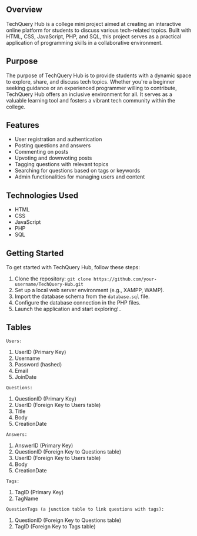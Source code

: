
## Overview
TechQuery Hub is a college mini project aimed at creating an interactive online platform for students to discuss various tech-related topics. Built with HTML, CSS, JavaScript, PHP, and SQL, this project serves as a practical application of programming skills in a collaborative environment.

## Purpose
The purpose of TechQuery Hub is to provide students with a dynamic space to explore, share, and discuss tech topics. Whether you're a beginner seeking guidance or an experienced programmer willing to contribute, TechQuery Hub offers an inclusive environment for all. It serves as a valuable learning tool and fosters a vibrant tech community within the college.

## Features
- User registration and authentication
- Posting questions and answers
- Commenting on posts
- Upvoting and downvoting posts
- Tagging questions with relevant topics
- Searching for questions based on tags or keywords
- Admin functionalities for managing users and content

## Technologies Used
- HTML
- CSS
- JavaScript
- PHP
- SQL

## Getting Started
To get started with TechQuery Hub, follow these steps:
1. Clone the repository: `git clone https://github.com/your-username/TechQuery-Hub.git`
2. Set up a local web server environment (e.g., XAMPP, WAMP).
3. Import the database schema from the `database.sql` file.
4. Configure the database connection in the PHP files.
5. Launch the application and start exploring!..

## Tables
`Users:`
1. UserID (Primary Key)
2. Username
3. Password (hashed)
4. Email
5. JoinDate

`Questions:`
1. QuestionID (Primary Key)
2. UserID (Foreign Key to Users table)
4. Title
5. Body
6. CreationDate

`Answers:`
1. AnswerID (Primary Key)
2. QuestionID (Foreign Key to Questions table)
3. UserID (Foreign Key to Users table)
4. Body
5. CreationDate

`Tags:`
1. TagID (Primary Key)
2. TagName

`QuestionTags (a junction table to link questions with tags):`
1. QuestionID (Foreign Key to Questions table)
2. TagID (Foreign Key to Tags table)